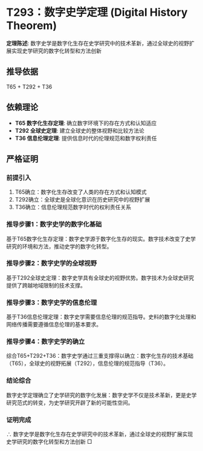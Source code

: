 # T293：数字史学定理 (Digital History Theorem)

**定理陈述**: 数字史学是数字化生存在史学研究中的技术革新，通过全球史的视野扩展实现史学研究的数字化转型和方法创新

## 推导依据
T65 + T292 + T36

## 依赖理论
- **T65 数字化生存定理**: 确立数字环境下的存在方式和认知适应
- **T292 全球史定理**: 建立全球史的整体视野和比较方法论
- **T36 信息伦理定理**: 提供信息时代的伦理规范和数字权利责任

## 严格证明

### 前提引入
1. T65确立：数字化生存改变了人类的存在方式和认知模式
2. T292确立：全球史是全球化意识在历史研究中的视野扩展
3. T36确立：信息伦理规范数字时代的权利责任关系

### 推导步骤1：数字史学的数字化基础
基于T65数字化生存定理：数字史学源于数字化生存的现实。数字技术改变了史学研究的环境和方法，推动史学的数字化转型。

### 推导步骤2：数字史学的全球视野
基于T292全球史定理：数字史学具有全球史的视野优势。数字技术为全球史研究提供了跨越地域限制的技术支撑。

### 推导步骤3：数字史学的信息伦理
基于T36信息伦理定理：数字史学需要信息伦理的规范指导。史料的数字化处理和网络传播需要遵循信息伦理的基本要求。

### 推导步骤4：数字史学的确立
综合T65+T292+T36：数字史学通过三重支撑得以确立：数字化生存的技术基础（T65），全球史的视野拓展（T292），信息伦理的规范指导（T36）。

### 结论综合
数字史学定理确立了史学研究的数字化发展：数字史学不仅是技术革新，更是史学研究范式的转变，为史学研究开辟了新的可能性空间。

### 证明完成
∴ 数字史学是数字化生存在史学研究中的技术革新，通过全球史的视野扩展实现史学研究的数字化转型和方法创新 □